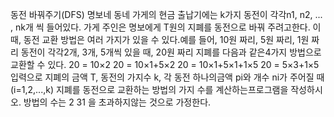 동전 바꿔주기(DFS)
명보네 동네 가게의 현금 출납기에는 k가지 동전이 각각n1, n2, ... , nk개 씩 들어있다.
가게 주인은 명보에게 T원의 지폐를 동전으로 바꿔 주려고한다. 이때, 동전 교환 방법은 여러 
가지가 있을 수 있다.예를 들어, 10원 짜리, 5원 짜리, 1원 짜리 동전이 각각2개, 3개, 5개씩 
있을 때, 20원 짜리 지폐를 다음과 같은4가지 방법으로 교환할 수 있다.
20 = 10×2
20 = 10×1+5×2
20 = 10×1+5×1+1×5
20 = 5×3+1×5
입력으로 지폐의 금액 T, 동전의 가지수 k, 각 동전 하나의금액 pi와 개수 ni가 주어질 때
(i=1,2,...,k) 
지폐를 동전으로 교환하는 방법의 가지 수를 계산하는프로그램을 작성하시오. 방법의 수는 2
31 을 초과하지않는 것으로 가정한다.
